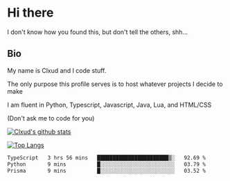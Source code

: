 

# Hi there
I don't know how you found this, but don't tell the others, shh...

## Bio
My name is Clxud and I code stuff.

The only purpose this profile serves is to host whatever projects I decide to make

I am fluent in Python, Typescript, Javascript, Java, Lua, and HTML/CSS



(Don't ask me to code for you)

[![Clxud's github stats](https://github-readme-stats.vercel.app/api?username=cloudwithax&count_private=true&theme=dark&show_icons=true)](https://github.com/anuraghazra/github-readme-stats) 

[![Top Langs](https://github-readme-stats.vercel.app/api/top-langs/?username=cloudwithax&theme=dark)](https://github.com/anuraghazra/github-readme-stats)

<!--START_SECTION:waka-->

```txt
TypeScript   3 hrs 56 mins   ███████████████████████▒░   92.69 %
Python       9 mins          █░░░░░░░░░░░░░░░░░░░░░░░░   03.79 %
Prisma       9 mins          █░░░░░░░░░░░░░░░░░░░░░░░░   03.52 %
```

<!--END_SECTION:waka-->







